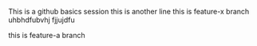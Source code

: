 This is a github basics session
this is another line
this is feature-x branch
uhbhdfubvhj
fjjujdfu

this is feature-a branch
